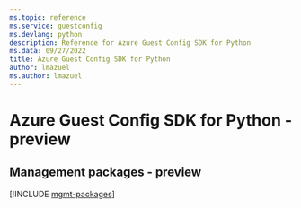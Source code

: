 ```yaml
---
ms.topic: reference
ms.service: guestconfig
ms.devlang: python
description: Reference for Azure Guest Config SDK for Python
ms.data: 09/27/2022
title: Azure Guest Config SDK for Python
author: lmazuel
ms.author: lmazuel
---
```

# Azure Guest Config SDK for Python - preview

## Management packages - preview
[!INCLUDE [mgmt-packages](guest-config-mgmt-index.md)]